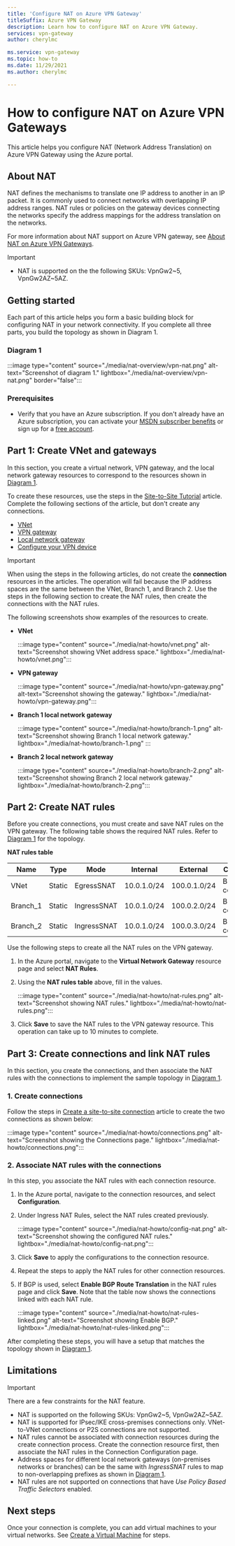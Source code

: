 ```yaml
---
title: 'Configure NAT on Azure VPN Gateway'
titleSuffix: Azure VPN Gateway
description: Learn how to configure NAT on Azure VPN Gateway.
services: vpn-gateway
author: cherylmc

ms.service: vpn-gateway
ms.topic: how-to
ms.date: 11/29/2021
ms.author: cherylmc 

---
```

# How to configure NAT on Azure VPN Gateways

This article helps you configure NAT (Network Address Translation) on Azure VPN Gateway using the Azure portal.

## <a name="about"></a>About NAT

NAT defines the mechanisms to translate one IP address to another in an IP packet. It is commonly used to connect networks with overlapping IP address ranges. NAT rules or policies on the gateway devices connecting the networks specify the address mappings for the address translation on the networks.

For more information about NAT support on Azure VPN gateway, see [About NAT on Azure VPN Gateways](nat-overview.md).

> [!IMPORTANT] 
> * NAT is supported on the the following SKUs: VpnGw2~5, VpnGw2AZ~5AZ.

## Getting started

Each part of this article helps you form a basic building block for configuring NAT in your network connectivity. If you complete all three parts, you build the topology as shown in Diagram 1.

### <a name="diagram"></a>Diagram 1

:::image type="content" source="./media/nat-overview/vpn-nat.png" alt-text="Screenshot of diagram 1." lightbox="./media/nat-overview/vpn-nat.png" border="false":::

### Prerequisites

* Verify that you have an Azure subscription. If you don't already have an Azure subscription, you can activate your [MSDN subscriber benefits](https://azure.microsoft.com/pricing/member-offers/msdn-benefits-details/) or sign up for a [free account](https://azure.microsoft.com/pricing/free-trial/).

## <a name ="vnet"></a>Part 1: Create VNet and gateways

In this section, you create a virtual network, VPN gateway, and the local network gateway resources to correspond to the resources shown in [Diagram 1](#diagram).

To create these resources, use the steps in the [Site-to-Site Tutorial](tutorial-site-to-site-portal.md) article. Complete the following sections of the article, but don't create any connections.

* [VNet](tutorial-site-to-site-portal.md#CreatVNet)
* [VPN gateway](tutorial-site-to-site-portal.md#VNetGateway)
* [Local network gateway](tutorial-site-to-site-portal.md#LocalNetworkGateway)
* [Configure your VPN device](tutorial-site-to-site-portal.md#VPNDevice)


>[!IMPORTANT]
>  When using the steps in the following articles, do not create the **connection** resources in the articles. The operation will fail because the IP address spaces are the same between the VNet, Branch 1, and Branch 2. Use the steps in the following section to create the NAT rules, then create the connections with the NAT rules.
>


The following screenshots show examples of the resources to create.

* **VNet**

   :::image type="content" source="./media/nat-howto/vnet.png" alt-text="Screenshot showing VNet address space." lightbox="./media/nat-howto/vnet.png":::
* **VPN gateway**

   :::image type="content" source="./media/nat-howto/vpn-gateway.png" alt-text="Screenshot showing the gateway." lightbox="./media/nat-howto/vpn-gateway.png":::
* **Branch 1 local network gateway**

   :::image type="content" source="./media/nat-howto/branch-1.png" alt-text="Screenshot showing Branch 1 local network gateway." lightbox="./media/nat-howto/branch-1.png" :::

* **Branch 2 local network gateway**

   :::image type="content" source="./media/nat-howto/branch-2.png" alt-text="Screenshot showing Branch 2 local network gateway." lightbox="./media/nat-howto/branch-2.png":::


## <a name ="nat-rules"></a>Part 2: Create NAT rules

Before you create connections, you must create and save NAT rules on the VPN gateway. The following table shows the required NAT rules. Refer to [Diagram 1](#diagram) for the topology.

**NAT rules table**

| Name     | Type   | Mode        | Internal    | External     | Connection          |
| ---      | ---    | ---         | ---         | ---          | ---                 |
| VNet     | Static | EgressSNAT  | 10.0.1.0/24 | 100.0.1.0/24 | Both connections    | 
| Branch_1 | Static | IngressSNAT | 10.0.1.0/24 | 100.0.2.0/24 | Branch 1 connection |
| Branch_2 | Static | IngressSNAT | 10.0.1.0/24 | 100.0.3.0/24 | Branch 2 connection |

Use the following steps to create all the NAT rules on the VPN gateway.

1. In the Azure portal, navigate to the **Virtual Network Gateway** resource page and select **NAT Rules**.
1. Using the **NAT rules table** above, fill in the values.

   :::image type="content" source="./media/nat-howto/nat-rules.png" alt-text="Screenshot showing NAT rules." lightbox="./media/nat-howto/nat-rules.png":::
1. Click **Save** to save the NAT rules to the VPN gateway resource. This operation can take up to 10 minutes to complete.

## <a name ="connections"></a>Part 3: Create connections and link NAT rules

In this section, you create the connections, and then associate the NAT rules with the connections to implement the sample topology in [Diagram 1](#diagram).

### 1. Create connections

Follow the steps in [Create a site-to-site connection](tutorial-site-to-site-portal.md) article to create the two connections as shown below:

   :::image type="content" source="./media/nat-howto/connections.png" alt-text="Screenshot showing the Connections page." lightbox="./media/nat-howto/connections.png":::

### 2. Associate NAT rules with the connections

In this step, you associate the NAT rules with each connection resource.

1. In the Azure portal, navigate to the connection resources, and select **Configuration**.

1. Under Ingress NAT Rules, select the NAT rules created previously.

   :::image type="content" source="./media/nat-howto/config-nat.png" alt-text="Screenshot showing the configured NAT rules." lightbox="./media/nat-howto/config-nat.png":::

1. Click **Save** to apply the configurations to the connection resource.

1. Repeat the steps to apply the NAT rules for other connection resources.

1. If BGP is used, select **Enable BGP Route Translation** in the NAT rules page and click **Save**. Note that the table now shows the connections linked with each NAT rule.

   :::image type="content" source="./media/nat-howto/nat-rules-linked.png" alt-text="Screenshot showing Enable BGP." lightbox="./media/nat-howto/nat-rules-linked.png":::

After completing these steps, you will have a setup that matches the topology shown in [Diagram 1](#diagram).

## <a name ="limits"></a>Limitations

> [!IMPORTANT] 
> There are a few constraints for the NAT feature.
>

* NAT is supported on the following SKUs: VpnGw2~5, VpnGw2AZ~5AZ.
* NAT is supported for IPsec/IKE cross-premises connections only. VNet-to-VNet connections or P2S connections are not supported.
* NAT rules cannot be associated with connection resources during the create connection process. Create the connection resource first, then associate the NAT rules in the Connection Configuration page.
* Address spaces for different local network gateways (on-premises networks or branches) can be the same with *IngressSNAT* rules to map to non-overlapping prefixes as shown in [Diagram 1](#diagram).
* NAT rules are not supported on connections that have *Use Policy Based Traffic Selectors* enabled.

## Next steps

Once your connection is complete, you can add virtual machines to your virtual networks. See [Create a Virtual Machine](../virtual-machines/windows/quick-create-portal.md) for steps.
